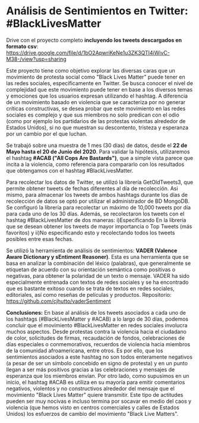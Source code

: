 # Análisis de Sentimientos en Twitter: #BlackLivesMatter

Drive con el proyecto completo **incluyendo los tweets descargados en formato csv**: https://drive.google.com/file/d/1bO2ApwriKeNe1u3ZK3QTI4iWivC-M38-/view?usp=sharing

Este proyecto tiene como objetivo explorar las diversas caras que un movimiento de protesta social como "Black Lives Matter" puede tener en las redes sociales, específicamente en Twitter. Se busca conocer el nivel de complejidad que este movimiento puede tener en base a los diversos temas y emociones que los usuarios expresan utilizando el hashtag. A diferencia de un movimiento basado en violencia que se caracteriza por no generar críticas constructivas, se desea probar que este movimiento en las redes sociales es complejo y que sus miembros no solo predican con el odio (como por ejemplo los partidarios de las protestas violentas alrededor de Estados Unidos), si no que muestran su descontento, tristeza y esperanza por un cambio por el que luchan.

Se trabajó sobre una muestra de 1 mes (30 días) de datos, desde el **22 de Mayo hasta el 20 de Junio del 2020**. Para validar la hipótesis, utilizaremos el hashtag **#ACAB ("All Cops Are Bastards")**, que a simple vista parece que incita a la violencia, como referencia para compararlo con los resultados que obtengamos con el hashtag #BlackLivesMatter.

Para recolectar los datos de Twitter, se utilizó la librería GetOldTweets3, que permite obtener tweets de fechas diferentes al día de recolección. Asi mismo, para almacenar los tweets de ambos hashtags durante los días de recolección de datos se optó por utilizar el administrador de BD MongoDB. Se configuró la librería para recolectar un máximo de 10,000 tweets por día para cada uno de los 30 días. Además, se recolectaron los tweets con el hashtag #BlackLivesMatter de dos maneras: i)Especificando En la librería que se desean obtener los tweets de mayor importancia o Top Tweets (más favoritos) y ii)No especificando esto y recolectando todos los tweets posibles entre esas fechas.

Se utilizó la herramienta de análisis de sentimientos: **VADER (Valence Aware Dictionary y sEntiment Reasoner)**. Esta es una herramienta que se basa en analizar la combinación del léxico (palabras), que generalmente se etiquetan de acuerdo con su orientación semántica como positivas o negativas, para obtener la polaridad de un texto o mensaje. VADER ha sido especialmente entrenada con textos de redes sociales y se ha encontrado que es bastante exitoso cuando se trata de textos en redes sociales, editoriales, así como reseñas de películas y productos.
Repositorio: https://github.com/cjhutto/vaderSentiment

**Conclusiones:** En base al análisis de los tweets asociados a cada uno de los hashtags (#BlackLivesMatter y #ACAB) a lo largo de 30 días, podemos concluir que el movimiento #BlackLivesMatter en redes sociales involucra muchos aspectos. Desde protestas contra la violencia hacia el ciudadano de color, solicitudes de firmas, recaudación de fondos, celebraciones de días especiales o conmemorativos, recuerdos de violencia hacia miembros de la comunidad afroamericana, entre otros. Es por ello, que los sentimientos asociados a este hashtag no son todos enteramente negativos (a pesar de ser un símbolo concebido en signo de protesta) y en un punto llegan a ser más positivos gracias a las celebraciones y mensajes de esperanza que los miembros envían.
Por otro lado, como supusimos en un inicio, el hashtag #ACAB es utiliza en su mayoría para emitir comentarios negativos, violentos y no constructivos alrededor del mensaje que el movimiento "Black Lives Matter" quiere transmitir. Este tipo de actitudes pueden ser muy nocivas e incluso termina por socavar en medio del caos y violencia (que hemos visto en centros comerciales y calles de Estados Unidos) los esfuerzos de cambio del movimiento "Black Live Matters". 

